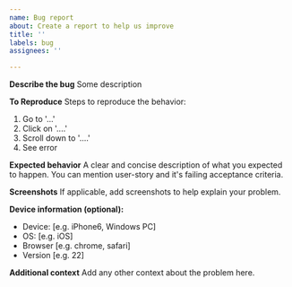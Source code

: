 ```yaml
---
name: Bug report
about: Create a report to help us improve
title: ''
labels: bug
assignees: ''

---
```


**Describe the bug**
Some description

**To Reproduce**
Steps to reproduce the behavior:
1. Go to '...'
2. Click on '....'
3. Scroll down to '....'
4. See error

**Expected behavior**
A clear and concise description of what you expected to happen. You can mention user-story and it's failing acceptance criteria.

**Screenshots**
If applicable, add screenshots to help explain your problem.

**Device information (optional):**
 - Device: [e.g. iPhone6, Windows PC]
 - OS: [e.g. iOS]
 - Browser [e.g. chrome, safari]
 - Version [e.g. 22]

**Additional context**
Add any other context about the problem here.
